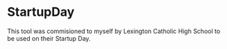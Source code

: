 # StartupDay
This tool was commisioned to myself by Lexington Catholic High School to be used on their Startup Day.
